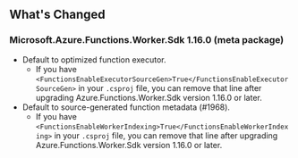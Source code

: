 ## What's Changed

<!-- Please add your release notes in the following format:
- My change description (#PR/#issue)
-->

### Microsoft.Azure.Functions.Worker.Sdk 1.16.0 (meta package)

- Default to optimized function executor.
    * If you have `<FunctionsEnableExecutorSourceGen>True</FunctionsEnableExecutorSourceGen>` in your `.csproj` file, you can remove that line after upgrading Azure.Functions.Worker.Sdk version 1.16.0 or later.
- Default to source-generated function metadata (#1968).
    * If you have `<FunctionsEnableWorkerIndexing>True</FunctionsEnableWorkerIndexing>` in your `.csproj` file, you can remove that line after upgrading Azure.Functions.Worker.Sdk version 1.16.0 or later.